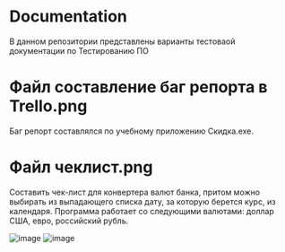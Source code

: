 # Documentation
В данном репозитории представлены варианты тестоваой  документации по Тестированию ПО 

# Файл составление баг репорта в Trello.png
Баг репорт составлялся по учебному приложению Скидка.exe.


# Файл чеклист.png
Составить чек-лист для конвертера валют банка, притом можно выбирать из выпадающего списка дату, за которую берется курс, из календаря. Программа работает со следующими валютами: доллар США, евро, российский рубль.

![image](https://user-images.githubusercontent.com/14973822/141505274-99446a02-4c0a-4a94-b4ae-3c8617bd6d0f.png)
![image](https://user-images.githubusercontent.com/14973822/141505370-3077bde6-66dd-42ee-8c65-6a9c17bfd72f.png)
